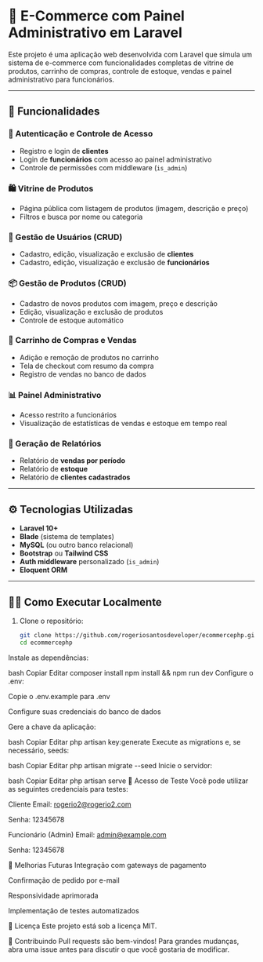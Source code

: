 # 🛒 E-Commerce com Painel Administrativo em Laravel

Este projeto é uma aplicação web desenvolvida com Laravel que simula um sistema de e-commerce com funcionalidades completas de vitrine de produtos, carrinho de compras, controle de estoque, vendas e painel administrativo para funcionários.

---

## 🚀 Funcionalidades

### 👤 Autenticação e Controle de Acesso
- Registro e login de **clientes**
- Login de **funcionários** com acesso ao painel administrativo
- Controle de permissões com middleware (`is_admin`)

### 🛍️ Vitrine de Produtos
- Página pública com listagem de produtos (imagem, descrição e preço)
- Filtros e busca por nome ou categoria

### 👥 Gestão de Usuários (CRUD)
- Cadastro, edição, visualização e exclusão de **clientes**
- Cadastro, edição, visualização e exclusão de **funcionários**

### 📦 Gestão de Produtos (CRUD)
- Cadastro de novos produtos com imagem, preço e descrição
- Edição, visualização e exclusão de produtos
- Controle de estoque automático

### 🛒 Carrinho de Compras e Vendas
- Adição e remoção de produtos no carrinho
- Tela de checkout com resumo da compra
- Registro de vendas no banco de dados

### 📊 Painel Administrativo
- Acesso restrito a funcionários
- Visualização de estatísticas de vendas e estoque em tempo real

### 📑 Geração de Relatórios
- Relatório de **vendas por período**
- Relatório de **estoque**
- Relatório de **clientes cadastrados**

---

## ⚙️ Tecnologias Utilizadas

- **Laravel 10+**
- **Blade** (sistema de templates)
- **MySQL** (ou outro banco relacional)
- **Bootstrap** ou **Tailwind CSS**
- **Auth middleware** personalizado (`is_admin`)
- **Eloquent ORM**

---

## 🧑‍💻 Como Executar Localmente

1. Clone o repositório:
   ```bash
   git clone https://github.com/rogeriosantosdeveloper/ecommercephp.git
   cd ecommercephp
Instale as dependências:

bash
Copiar
Editar
composer install
npm install && npm run dev
Configure o .env:

Copie o .env.example para .env

Configure suas credenciais do banco de dados

Gere a chave da aplicação:

bash
Copiar
Editar
php artisan key:generate
Execute as migrations e, se necessário, seeds:

bash
Copiar
Editar
php artisan migrate --seed
Inicie o servidor:

bash
Copiar
Editar
php artisan serve
🧪 Acesso de Teste
Você pode utilizar as seguintes credenciais para testes:

Cliente
Email: rogerio2@rogerio2.com

Senha: 12345678

Funcionário (Admin)
Email: admin@example.com

Senha: 12345678

📌 Melhorias Futuras
Integração com gateways de pagamento

Confirmação de pedido por e-mail

Responsividade aprimorada

Implementação de testes automatizados

📄 Licença
Este projeto está sob a licença MIT.

🤝 Contribuindo
Pull requests são bem-vindos! Para grandes mudanças, abra uma issue antes para discutir o que você gostaria de modificar.

